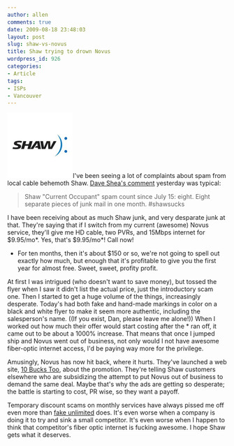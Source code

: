 ```yaml
---
author: allen
comments: true
date: 2009-08-18 23:48:03
layout: post
slug: shaw-vs-novus
title: Shaw trying to drown Novus
wordpress_id: 926
categories:
- Article
tags:
- ISPs
- Vancouver
---
```


![The Shaw logo, followed by a colon.](/images/wp-uploads/2009/08/shaw.jpg)I've been seeing a lot of complaints about spam from local cable behemoth Shaw. [Dave Shea's comment](http://twitter.com/mezzoblue/statuses/3372402855) yesterday was typical:


> Shaw "Current Occupant" spam count since July 15: eight. Eight separate pieces of junk mail in one month. #shawsucks


I have been receiving about as much Shaw junk, and very desparate junk at that. They're saying that if I switch from my current (awesome) Novus service, they'll give me HD cable, two PVRs, and 15Mbps internet for $9.95/mo*. Yes, that's $9.95/mo*! Call now!

* For ten months, then it's about $150 or so, we're not going to spell out exactly how much, but enough that it's profitable to give you the first year for almost free. Sweet, sweet, profity profit.


At first I was intrigued (who doesn't want to save money), but tossed the flyer when I saw it didn't list the actual price, just the introductory scam one. Then I started to get a huge volume of the things, increasingly desperate. Today's had both fake and hand-made markings in color on a black and white flyer to make it seem more authentic, including the salesperson's name. ((If you exist, Dan, please leave me alone!)) When I worked out how much their offer would start costing after the * ran off, it came out to be about a 1000% increase. That means that once I jumped ship and Novus went out of business, not only would I not have awesome fiber-optic internet access, I'd be paying way more for the privilege.

Amusingly, Novus has now hit back, where it hurts. They've launched a web site, [10 Bucks Too](http://www.10buckstoo.com/), about the promotion. They're telling Shaw customers elsewhere who are subsidizing the attempt to put Novus out of business to demand the same deal. Maybe that's why the ads are getting so desperate; the battle is starting to cost, PR wise, so they want a payoff.

Temporary discount scams on monthly services have always pissed me off even more than [fake unlimited](http://www.antipode.ca/tag/unlimited/) does. It's even worse when a company is doing it to try and sink a small competitor. It's even worse when I happen to think that competitor's fiber optic internet is fucking awesome. I hope Shaw gets what it deserves.
